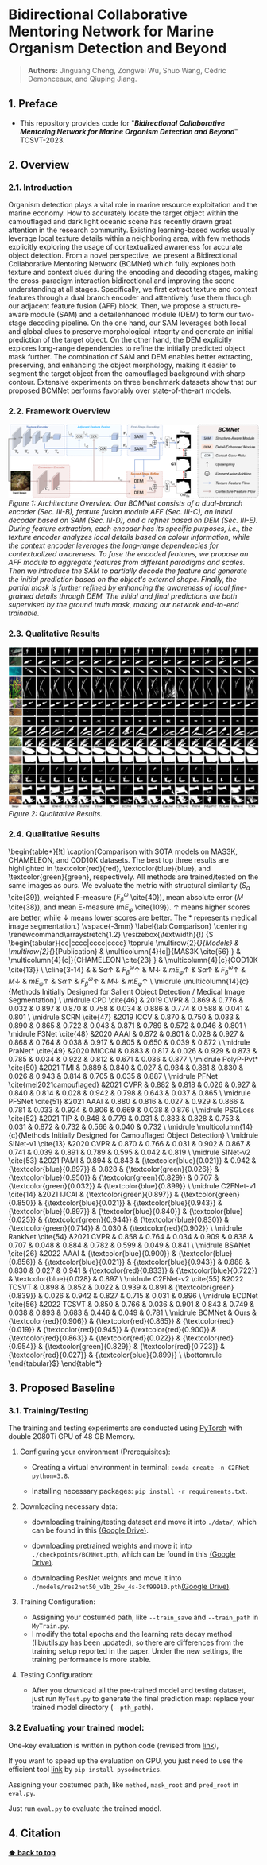 # Bidirectional Collaborative Mentoring Network for Marine Organism Detection and Beyond

> **Authors:** 
> Jinguang Cheng,
> Zongwei Wu,
> Shuo Wang,
> Cédric Demonceaux,
> and Qiuping Jiang.

## 1. Preface

- This repository provides code for "_**Bidirectional Collaborative Mentoring Network for Marine Organism Detection and Beyond**_" TCSVT-2023.

## 2. Overview

### 2.1. Introduction
Organism detection plays a vital role in marine resource exploitation and the marine economy. How to accurately locate the target object within the camouflaged and dark light oceanic scene has recently drawn great attention in the research community. Existing learning-based works usually leverage local texture details within a neighboring area, with few methods explicitly exploring the usage of contextualized awareness for accurate object detection. From a novel perspective, we present a Bidirectional Collaborative Mentoring Network (BCMNet) which fully explores both texture and context clues during the encoding and decoding stages, making the cross-paradigm interaction bidirectional and improving the scene understanding at all stages. Specifically, we first extract texture and context features through a dual branch encoder and attentively fuse them through our adjacent feature fusion (AFF) block. Then, we propose a structure-aware module (SAM) and a detailenhanced module (DEM) to form our two-stage decoding pipeline. On the one hand, our SAM leverages both local and global clues to preserve morphological integrity and generate an initial prediction of the target object. On the other hand, the DEM explicitly explores long-range dependencies to refine the initially predicted object mask further. The combination of SAM and DEM enables better extracting, preserving, and enhancing the object morphology, making it easier to segment the target object from the camouflaged background with sharp contour. Extensive experiments on three benchmark datasets show that our proposed BCMNet performs favorably over state-of-the-art models.

### 2.2. Framework Overview

<p>
  <img src="https://github.com/chasecjg/BCMNet/blob/main/Images/BCMNet.png" alt="BCMNet Architecture">
  <br>
  <em>Figure 1: Architecture Overview. Our BCMNet consists of a dual-branch encoder (Sec. III-B), feature fusion module AFF (Sec. III-C), an initial decoder based on SAM (Sec. III-D), and a refiner based on DEM (Sec. III-E). During feature extraction, each encoder has its specific purposes, i.e., the texture encoder analyzes local details based on colour information, while the context encoder leverages the long-range dependencies for contextualized awareness. To fuse the encoded features, we propose an AFF module to aggregate features from different paradigms and scales. Then we introduce the SAM to partially decode the feature and generate the initial prediction based on the object's external shape. Finally, the partial mask is further refined by enhancing the awareness of local fine-grained details through DEM. The initial and final predictions are both supervised by the ground truth mask, making our network end-to-end trainable.</em>
</p>



### 2.3. Qualitative Results

<p>
    <img src="https://github.com/chasecjg/BCMNet/blob/main/Images/Compare_Results.png">
    <br>
    <em> 
    Figure 2: Qualitative Results.
    </em>
</p>

### 2.4. Qualitative Results

\begin{table*}[!t]
\caption{Comparison with SOTA models on MAS3K, CHAMELEON, and COD10K datasets. The best top three results are highlighted in \textcolor{red}{red}, \textcolor{blue}{blue}, and \textcolor{green}{green}, respectively. All methods are trained/tested on the same images as ours.  We evaluate the metric with structural similarity ($S_{\alpha}$ \cite{39}),  weighted F-measure ($F_{\beta}^{\omega}$ \cite{40}), 
mean absolute error ($M$ \cite{38}), and mean E-measure (m$E_{\varphi}$ \cite{109}).
$\uparrow$ means higher scores are better, while $\downarrow$ means lower scores are better. The * represents medical image segmentation.}
\vspace{-3mm}
\label{tab:Comparison}
\centering
\renewcommand\arraystretch{1.2}
\resizebox{\textwidth}{!}
{$
\begin{tabular}{cc|cccc|cccc|cccc}
\toprule
 \multirow{2}{*}{Models} &   \multirow{2}{*}{Publication}     & \multicolumn{4}{c|}{MAS3K \cite{56} }                                                                                               & \multicolumn{4}{c|}{CHAMELEON \cite{23}  }                                                  & \multicolumn{4}{c}{COD10K \cite{13}}                                                                                          \\
\cline{3-14}
 &  & $\mathrm{S} \alpha \uparrow$                          & $F_{\beta}^{\omega}\uparrow$                             & $M\downarrow$                         & $mE_{\varphi}\uparrow$                         & $\mathrm{S} \alpha \uparrow$                          & $F_{\beta}^{\omega}\uparrow$                             & $M\downarrow$                         & $mE_{\varphi}\uparrow$                         & $\mathrm{S} \alpha \uparrow$                          & $F_{\beta}^{\omega}\uparrow$                             & $M\downarrow$                         & $mE_{\varphi}\uparrow$                         \\
\midrule
\multicolumn{14}{c}{Methods Initially Designed for Salient Object Detection / Medical Image Segmentation} \\
\midrule
CPD \cite{46}     & 2019 CVPR            & 0.869                        & 0.776                        & 0.032                        & 0.897                        & 0.870                        & 0.758                        & 0.034                        & 0.886                        & 0.774                        & 0.588                        & 0.041                        & 0.801                        \\
\midrule
SCRN \cite{47}     &2019 ICCV         & 0.870                        & 0.750                        & 0.033                        & 0.890                        & 0.865                        & 0.722                        & 0.043                        & 0.871                        & 0.789                        & 0.572                        & 0.046                        & 0.801                        \\
\midrule
F3Net \cite{48}      &2020 AAAI        & 0.872                        & 0.801                        & 0.028                        & 0.927                        & 0.868                        & 0.764                        & 0.038                        & 0.917                        & 0.805                        & 0.650                        & 0.039                        & 0.872                        \\
\midrule
PraNet* \cite{49}   &2020 MICCAI        & 0.883                        & 0.817                        & 0.026                        & 0.929                        & 0.873                        & 0.785                        & 0.034                        & 0.922                        & 0.812                        & 0.671                        & 0.036                        & 0.877                        \\
\midrule
PolyP-Pvt* \cite{50}    &2021 TMI        & 0.889                        & 0.840                        & 0.027                        & 0.934                        & 0.881                        & 0.830                        & 0.026                        & 0.943                        & 0.814                        & 0.705                        & 0.035                        & 0.887                        \\
\midrule
PFNet \cite{mei2021camouflaged}      &2021 CVPR        & 0.882                        & 0.818                        & 0.026                        & 0.927                        & 0.840                        & 0.814                        & 0.028                        & 0.942                        & 0.798                        & 0.643                        & 0.037                        & 0.865                        \\
\midrule
PFSNet \cite{51}     &2021 AAAI         & 0.880                        & 0.816                        & 0.027                        & 0.929                        & 0.866                        & 0.781                        & 0.033                        & 0.924                        & 0.806                        & 0.669                        & 0.038                        & 0.876                        \\
\midrule
PSGLoss \cite{52}     &2021 TIP         & 0.848                        & 0.779                        & 0.031                        & 0.883                        & 0.828                        & 0.753                        & 0.031                        & 0.872                        & 0.732                        & 0.566                        & 0.040                        & 0.732                        \\
\midrule
\multicolumn{14}{c}{Methods Initially Designed for Camouflaged Object Detection}       \\
\midrule
SINet-v1 \cite{13}    &2020 CVPR      & 0.870                        & 0.766                        & 0.031                        & 0.902                        & 0.867                        & 0.741                        & 0.039                        & 0.891                        & 0.789                        & 0.595                        & 0.042                        & 0.819                        \\
\midrule
SINet-v2 \cite{53}   &2021 PAMI        & 0.894                        & 0.843                        & {\textcolor{blue}{0.021}} & 0.942                        & {\textcolor{blue}{0.897}} & 0.828                        & {\textcolor{green}{0.026}} & {\textcolor{blue}{0.950}} & {\textcolor{green}{0.829}}                        & 0.707                        &{\textcolor{green}{0.032}}                        & {\textcolor{blue}{0.899}} \\
\midrule
C2FNet-v1 \cite{14}  &2021 IJCAI      & {\textcolor{green}{0.897}} & {\textcolor{green}{0.850}} & {\textcolor{blue}{0.021}} & {\textcolor{blue}{0.943}} & {\textcolor{blue}{0.897}} & {\textcolor{blue}{0.840}} & {\textcolor{blue}{0.025}} & {\textcolor{green}{0.944}} & {\textcolor{blue}{0.830}} & {\textcolor{green}{0.714}} & 0.030                        & {\textcolor{red}{0.902}} \\
\midrule
RankNet \cite{54}    &2021 CVPR        & 0.858                        & 0.764                        & 0.034                        & 0.909                        & 0.838                        & 0.707                        & 0.048                        & 0.884                        & 0.782                        & 0.599                        & 0.049                        & 0.841                        \\
\midrule
BSANet \cite{26}    &2022 AAAI        & {\textcolor{blue}{0.900}} & {\textcolor{blue}{0.856}} & {\textcolor{blue}{0.021}} & {\textcolor{blue}{0.943}} & 0.888                        & 0.830                        & 0.027                        & 0.941                        & {\textcolor{red}{0.833}} & {\textcolor{blue}{0.722}} & \textcolor{blue}{0.028}                        & 0.897                        \\
\midrule
 C2FNet-v2 \cite{55}     &2022 TCSVT       & 0.898                        & 0.852                        & 0.022                        & 0.939                        & 0.891                        & {\textcolor{green}{0.839}} & 0.026 & 0.942                        & 0.827                        & 0.715                        & 0.031                        & 0.896                        \\
\midrule
 ECDNet \cite{56}     &2022 TCSVT      & 0.850                        & 0.766                        & 0.036                        & 0.901                        & 0.843                        & 0.749                        & 0.038                        & 0.893                        & 0.683                        & 0.446                        & 0.049                        & 0.781                        \\
\midrule
BCMNet             & Ours                   & {\textcolor{red}{0.906}} & {\textcolor{red}{0.865}} & {\textcolor{red}{0.019}} & {\textcolor{red}{0.945}} & {\textcolor{red}{0.900}} & {\textcolor{red}{0.863}} & {\textcolor{red}{0.022}} & {\textcolor{red}{0.954}} & {\textcolor{green}{0.829}} & {\textcolor{red}{0.723}} & {\textcolor{red}{0.027}} & {\textcolor{blue}{0.899}}                        \\
\bottomrule
\end{tabular}$}
\end{table*}
## 3. Proposed Baseline

### 3.1. Training/Testing

The training and testing experiments are conducted using [PyTorch](https://github.com/pytorch/pytorch) with 
double 2080Ti GPU of 48 GB Memory.

1. Configuring your environment (Prerequisites):
    
    + Creating a virtual environment in terminal: `conda create -n C2FNet python=3.8`.
    
    + Installing necessary packages: `pip install -r requirements.txt`.

1. Downloading necessary data:

    + downloading training/testing dataset and move it into `./data/`, 
    which can be found in this [(Google Drive)](https://drive.google.com/file/d/1c0ToIqKMgaDyMT4YnS61toE0evAcnfck/view?usp=sharing).
    
    + downloading pretrained weights and move it into `./checkpoints/BCMNet.pth`, 
    which can be found in this [(Google Drive)](https://drive.google.com/file/d/1KZ53pNHXJXJma2vHHpFF7X5bwQcWK0kf/view?usp=sharing).
    
    + downloading ResNet weights and move it into `./models/res2net50_v1b_26w_4s-3cf99910.pth`[(Google Drive)](https://drive.google.com/file/d/1ITW3_ZBBv2JTviskxO9zfiqlaQ9Nlj-J/view?usp=sharing).

1. Training Configuration:

    + Assigning your costumed path, like `--train_save` and `--train_path` in `MyTrain.py`.
    + I modify the total epochs and the learning rate decay method (lib/utils.py has been updated), so there are differences from the training setup reported in the paper. Under the new settings, the training performance is more stable.

1. Testing Configuration:

    + After you download all the pre-trained model and testing dataset, just run `MyTest.py` to generate the final prediction map: 
    replace your trained model directory (`--pth_path`).

### 3.2 Evaluating your trained model:

One-key evaluation is written in python code (revised from [link](https://github.com/lartpang/PySODMetrics)), 

If you want to speed up the evaluation on GPU, you just need to use the efficient tool [link](https://github.com/lartpang/PySODMetrics) by `pip install pysodmetrics`.

Assigning your costumed path, like `method`, `mask_root` and `pred_root` in `eval.py`.

Just run `eval.py` to evaluate the trained model.



## 4. Citation


**[⬆ back to top](#1-preface)**
